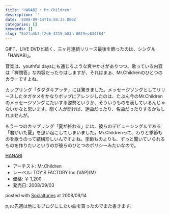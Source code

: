 ```yaml
---
title: 'HANABI : Mr.Children'
description: ''
date: '2008-09-14T16:50:33.000Z'
categories: []
keywords: []
slug: "5b2fa3b7-f2d6-4215-b83a-8019ec634f84"
---
```

GIFT、LIVE DVDと続く、三ヶ月連続リリース最後を飾ったのは、シングル「HANABI」。

音楽は、youthful daysにも通じるような爽やかさがありつつ、歌っている内容は「禅問答」な内容だったりはしますが、それはまぁ、Mr.Childrenのひとつのカラーですよね。

カップリング「タダダキアッテ」には驚きました。メッセージソングとしてリリースしたタガタメをかなりポップにアレンジしたのは、たぶん今のMr.Childrenのメッセージソングにたいする姿勢というか、そういうものを表しているんじゃないかなと思います。聞く人が聞けば、迷曲だったり、名曲だったりするかもしれませんが。

もう一つのカップリング「夏が終わる」には、彼らのデビューシングルである「君がいた夏」を思い起こしてしまいました。Mr.Childrenって、わりと季節ものを歌うのって結構珍しいんですよね。季節ものよりも、ずっと聞いていられるものを作りたいというのが彼らのひとつのポリシーみたいなので。

[HANABI](http://www.amazon.co.jp/exec/obidos/ASIN/B001AXVWZS/qli-22/ref=nosim "HANABI")

*   アーチスト: Mr.Children
*   レーベル: TOY’S FACTORY Inc.(VAP)(M)
*   価格: ￥ 1,200
*   発売日: 2008/09/03

posted with [Socialtunes](http://socialtunes.net) at 2008/09/14

p,s.:先週は他にもブログにしたい曲を買ったのでまた書きます。